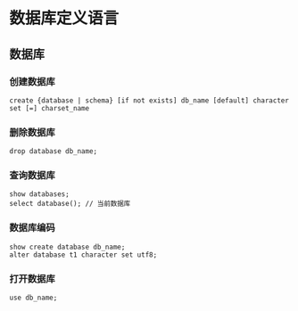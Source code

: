 # 数据库定义语言

## 数据库

### 创建数据库

```mysql
create {database | schema} [if not exists] db_name [default] character set [=] charset_name
```

### 删除数据库

```mysql
drop database db_name;
```

### 查询数据库

```mysql
show databases;
select database(); // 当前数据库
```

### 数据库编码

```mysql
show create database db_name;
alter database t1 character set utf8;
```

### 打开数据库

```mysql
use db_name;
```

